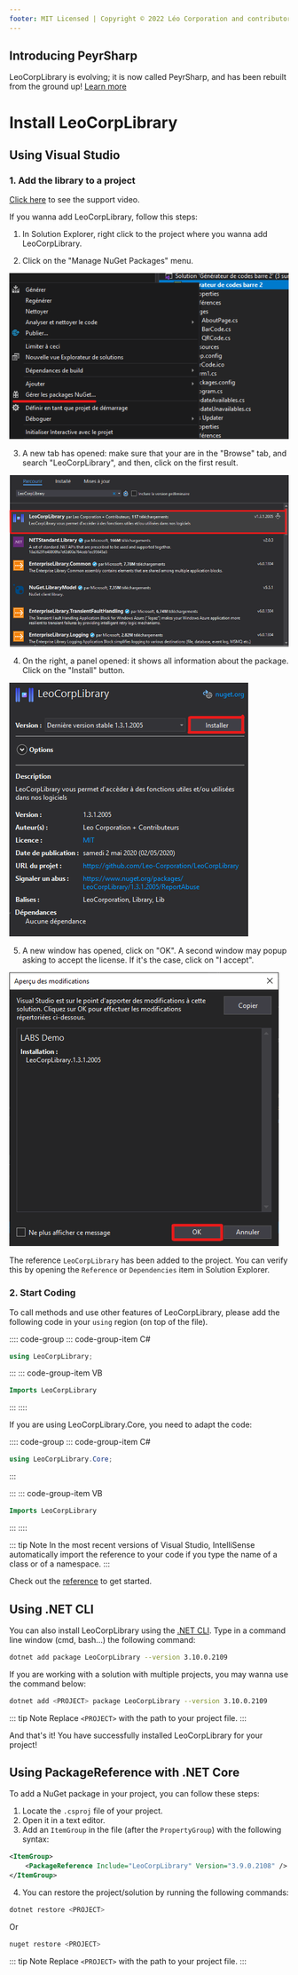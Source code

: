 ```yaml
---
footer: MIT Licensed | Copyright © 2022 Léo Corporation and contributors
---
```

## Introducing PeyrSharp
LeoCorpLibrary is evolving; it is now called PeyrSharp, and has been rebuilt from the ground up!
[Learn more](https://peyrsharp.leocorporation.dev/)


# Install LeoCorpLibrary
## Using Visual Studio

### 1. Add the library to a project
[Click here](https://www.youtube.com/watch?v=Xdxqnl2g5qE) to see the support video.

If you wanna add LeoCorpLibrary, follow this steps:

1. In Solution Explorer, right click to the project where you wanna add LeoCorpLibrary.

2. Click on the "Manage NuGet Packages" menu.

![NuGet package](https://raw.githubusercontent.com/Leo-Corporation/LeoCorp-Docs/master/Documentation/Images/LeoCorpLibrary/Annotation%202020-05-08%20135109.png)


3. A new tab has opened: make sure that your are in the "Browse" tab, and search "LeoCorpLibrary", and then, click on the first result.

![Find the NuGet package](https://raw.githubusercontent.com/Leo-Corporation/LeoCorp-Docs/master/Documentation/Images/LeoCorpLibrary/Annotation%202020-05-08%20135455.png)

4. On the right, a panel opened: it shows all information about the package. Click on the "Install" button.

![Install](https://raw.githubusercontent.com/Leo-Corporation/LeoCorp-Docs/master/Documentation/Images/LeoCorpLibrary/Annotation%202020-05-08%20135606.png)

5. A new window has opened, click on "OK". A second window may popup asking to accept the license. If it's the case, click on "I accept".

![OK](https://raw.githubusercontent.com/Leo-Corporation/LeoCorp-Docs/master/Documentation/Images/LeoCorpLibrary/Annotation%202020-05-08%20135839.png)

The reference ``LeoCorpLibrary`` has been added to the project. You can verify this by opening the `Reference` or `Dependencies` item in Solution Explorer.


### 2. Start Coding
To call methods and use other features of LeoCorpLibrary, please add the following code in your `using` region (on top of the file).

:::: code-group
::: code-group-item C#
~~~ cs
using LeoCorpLibrary;
~~~

:::
::: code-group-item VB

~~~ vb
Imports LeoCorpLibrary
~~~
:::
::::

If you are using LeoCorpLibrary.Core, you need to adapt the code:

:::: code-group
::: code-group-item C#

~~~ cs
using LeoCorpLibrary.Core;
~~~
:::

:::
::: code-group-item VB

~~~ vb
Imports LeoCorpLibrary
~~~
:::
::::

::: tip Note
In the most recent versions of Visual Studio, IntelliSense automatically import the reference to your code if you type the name of a class or of a namespace.
:::

Check out the [reference](/Reference) to get started.
## Using .NET CLI
You can also install LeoCorpLibrary using the [.NET CLI](https://docs.microsoft.com/en-us/dotnet/core/tools/).
Type in a command line window (cmd, bash...) the following command:

~~~ sh
dotnet add package LeoCorpLibrary --version 3.10.0.2109
~~~

If you are working with a solution with multiple projects, you may wanna use the command below:

~~~ sh
dotnet add <PROJECT> package LeoCorpLibrary --version 3.10.0.2109
~~~

::: tip Note
Replace `<PROJECT>` with the path to your project file.
:::

And that's it! You have successfully installed LeoCorpLibrary for your project!

## Using PackageReference with .NET Core
To add a NuGet package in your project, you can follow these steps:
1. Locate the `.csproj` file of your project.
2. Open it in a text editor.
3. Add an `ItemGroup` in the file (after the `PropertyGroup`) with the following syntax:
~~~ xml
<ItemGroup>
    <PackageReference Include="LeoCorpLibrary" Version="3.9.0.2108" />
</ItemGroup>
~~~
4. You can restore the project/solution by running the following commands:

~~~ sh
dotnet restore <PROJECT>
~~~
Or

~~~ sh
nuget restore <PROJECT>
~~~

::: tip Note
Replace `<PROJECT>` with the path to your project file.
:::